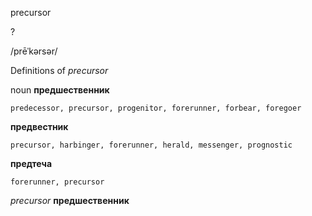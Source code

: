 precursor

?

/prēˈkərsər/

Definitions of _precursor_

noun
**предшественник**

    predecessor, precursor, progenitor, forerunner, forbear, foregoer
**предвестник**

    precursor, harbinger, forerunner, herald, messenger, prognostic
**предтеча**

    forerunner, precursor

_precursor_
**предшественник**